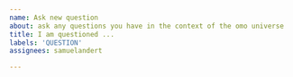 ```yaml
---
name: Ask new question
about: ask any questions you have in the context of the omo universe
title: I am questioned ...
labels: 'QUESTION'
assignees: samuelandert

---
```



